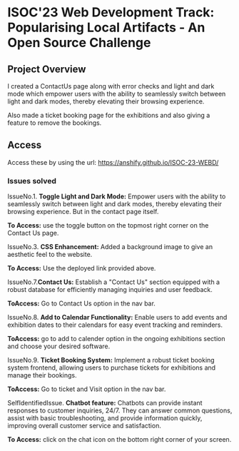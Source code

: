 # ISOC'23 Web Development Track: Popularising Local Artifacts - An Open Source Challenge

## Project Overview

I created a ContactUs page along with error checks and light and dark mode which empower users with the ability to seamlessly switch between light and dark modes, thereby elevating their browsing experience.

Also made a ticket booking page for the exhibitions and also giving a feature to remove the bookings.

## Access

Access these by using the url:  https://anshify.github.io/ISOC-23-WEBD/


### Issues solved

IssueNo.1. **Toggle Light and Dark Mode:** Empower users with the ability to seamlessly switch between light and dark modes, thereby elevating their browsing experience. But in the contact page itself.

**To Access:** use the toggle button on the topmost right corner on the Contact Us page.

IssueNo.3. **CSS Enhancement:** Added a background image to give an aesthetic feel to the website.

**To Access:** Use the deployed link provided above.

IssueNo.7.**Contact Us:** Establish a "Contact Us" section equipped with a robust database for efficiently managing inquiries and user feedback.

**ToAccess:** Go to Contact Us option in the nav bar.

IssueNo.8. **Add to Calendar Functionality:** Enable users to add events and exhibition dates to their calendars for easy event tracking and reminders.

**ToAccess:** go to add to calender option in the ongoing exhibitions section and choose your desired software.

IssueNo.9. **Ticket Booking System:** Implement a robust ticket booking system frontend, allowing users to purchase tickets for exhibitions and manage their bookings.

**ToAccess:** Go to ticket and Visit option in the nav bar.

SelfIdentifiedIssue. **Chatbot feature:** Chatbots can provide instant responses to customer inquiries, 24/7. They can answer common questions, assist with basic troubleshooting, and provide information quickly, improving overall customer service and satisfaction.

**To Access:** click on the chat icon on the bottom right corner of your screen.
